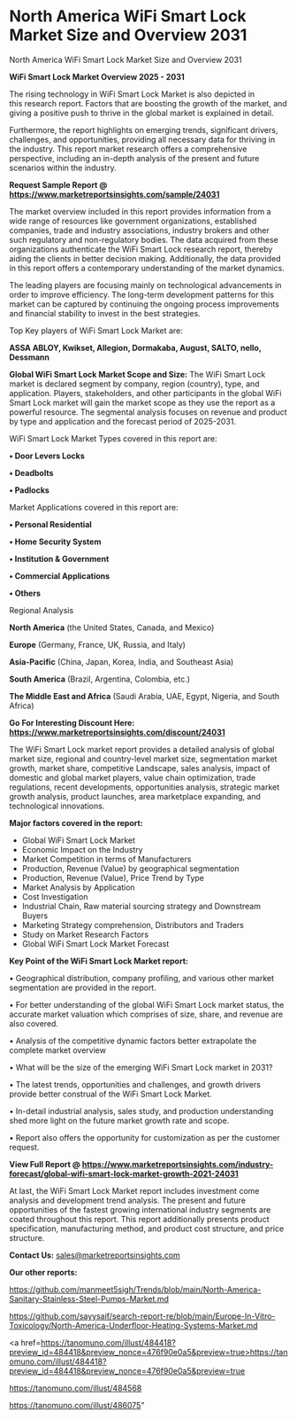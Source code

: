 # North America WiFi Smart Lock Market Size and Overview 2031
North America WiFi Smart Lock Market Size and Overview 2031

<Strong> WiFi Smart Lock Market Overview 2025 - 2031</strong>

The rising technology in WiFi Smart Lock Market is also depicted in this research report. Factors that are boosting the growth of the market, and giving a positive push to thrive in the global market is explained in detail.

Furthermore, the report highlights on emerging trends, significant drivers, challenges, and opportunities, providing all necessary data for thriving in the industry. This report market research offers a comprehensive perspective, including an in-depth analysis of the present and future scenarios within the industry.

<strong>Request Sample Report @ <a href=https://www.marketreportsinsights.com/sample/24031>https://www.marketreportsinsights.com/sample/24031</a></strong>

The market overview included in this report provides information from a wide range of resources like government organizations, established companies, trade and industry associations, industry brokers and other such regulatory and non-regulatory bodies. The data acquired from these organizations authenticate the WiFi Smart Lock research report, thereby aiding the clients in better decision making. Additionally, the data provided in this report offers a contemporary understanding of the market dynamics.

The leading players are focusing mainly on technological advancements in order to improve efficiency. The long-term development patterns for this market can be captured by continuing the ongoing process improvements and financial stability to invest in the best strategies.

Top Key players of WiFi Smart Lock Market are:

<strong>ASSA ABLOY, Kwikset, Allegion, Dormakaba, August, SALTO, nello, Dessmann</strong>

<strong><b>Global WiFi Smart Lock Market Scope and Size:</b></strong>
The WiFi Smart Lock market is declared segment by company, region (country), type, and application. Players, stakeholders, and other participants in the global WiFi Smart Lock market will gain the market scope as they use the report as a powerful resource. The segmental analysis focuses on revenue and product by type and application and the forecast period of 2025-2031.

WiFi Smart Lock Market Types covered in this report are:

<strong>• Door Levers Locks

• Deadbolts

• Padlocks</strong>

Market Applications covered in this report are:

<strong>• Personal Residential

• Home Security System

• Institution & Government

• Commercial Applications

• Others</strong> 

Regional Analysis

<strong>North America</strong> (the United States, Canada, and Mexico)

<strong>Europe</strong> (Germany, France, UK, Russia, and Italy)

<strong>Asia-Pacific</strong> (China, Japan, Korea, India, and Southeast Asia)

<strong>South America</strong> (Brazil, Argentina, Colombia, etc.)

<strong>The Middle East and Africa</strong> (Saudi Arabia, UAE, Egypt, Nigeria, and South Africa)

<strong>Go For Interesting Discount Here: <a href=https://www.marketreportsinsights.com/discount/24031>https://www.marketreportsinsights.com/discount/24031</a></strong>

The WiFi Smart Lock market report provides a detailed analysis of global market size, regional and country-level market size, segmentation market growth, market share, competitive Landscape, sales analysis, impact of domestic and global market players, value chain optimization, trade regulations, recent developments, opportunities analysis, strategic market growth analysis, product launches, area marketplace expanding, and technological innovations.

<strong><b>Major factors covered in the report:</b></strong>
<ul>
  <li>Global WiFi Smart Lock Market </li>
  <li>Economic Impact on the Industry</li>
  <li>Market Competition in terms of Manufacturers</li>
  <li>Production, Revenue (Value) by geographical segmentation</li>
  <li>Production, Revenue (Value), Price Trend by Type</li>
  <li>Market Analysis by Application</li>
  <li>Cost Investigation</li>
  <li>Industrial Chain, Raw material sourcing strategy and Downstream Buyers</li>
  <li>Marketing Strategy comprehension, Distributors and Traders</li>
  <li>Study on Market Research Factors</li>
  <li>Global WiFi Smart Lock Market Forecast</li>
</ul>

<strong><b>Key Point of the WiFi Smart Lock Market report:</b></strong>

• Geographical distribution, company profiling, and various other market segmentation are provided in the report.

• For better understanding of the global WiFi Smart Lock market status, the accurate market valuation which comprises of size, share, and revenue are also covered.

• Analysis of the competitive dynamic factors better extrapolate the complete market overview

• What will be the size of the emerging WiFi Smart Lock market in 2031?

• The latest trends, opportunities and challenges, and growth drivers provide better construal of the WiFi Smart Lock Market.

• In-detail industrial analysis, sales study, and production understanding shed more light on the future market growth rate and scope.

• Report also offers the opportunity for customization as per the customer request.

<strong><b>View Full Report @ <a href=https://www.marketreportsinsights.com/industry-forecast/global-wifi-smart-lock-market-growth-2021-24031>https://www.marketreportsinsights.com/industry-forecast/global-wifi-smart-lock-market-growth-2021-24031</a></b></strong>


At last, the WiFi Smart Lock Market report includes investment come analysis and development trend analysis. The present and future opportunities of the fastest growing international industry segments are coated throughout this report. This report additionally presents product specification, manufacturing method, and product cost structure, and price structure.

<strong>Contact Us:</strong>
sales@marketreportsinsights.com

<strong>Our other reports:</strong>

<a href=https://github.com/manmeet5sigh/Trends/blob/main/North-America-Sanitary-Stainless-Steel-Pumps-Market.md>https://github.com/manmeet5sigh/Trends/blob/main/North-America-Sanitary-Stainless-Steel-Pumps-Market.md</a>

<a href=https://github.com/sayysaif/search-report-re/blob/main/Europe-In-Vitro-Toxicology/North-America-Underfloor-Heating-Systems-Market.md>https://github.com/sayysaif/search-report-re/blob/main/Europe-In-Vitro-Toxicology/North-America-Underfloor-Heating-Systems-Market.md</a>

<a href=https://tanomuno.com/illust/484418?preview_id=484418&preview_nonce=476f90e0a5&preview=true>https://tanomuno.com/illust/484418?preview_id=484418&preview_nonce=476f90e0a5&preview=true</a>

<a href=https://tanomuno.com/illust/484568>https://tanomuno.com/illust/484568</a>

<a href=https://tanomuno.com/illust/486075>https://tanomuno.com/illust/486075</a>"
